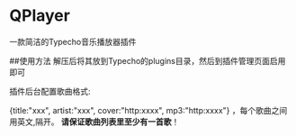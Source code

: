 # QPlayer
一款简洁的Typecho音乐播放器插件

##使用方法
解压后将其放到Typecho的plugins目录，然后到插件管理页面启用即可

 插件后台配置歌曲格式: 

{title:"xxx", artist:"xxx", cover:"http:xxxx", mp3:"http:xxxx"} ，每个歌曲之间用英文,隔开。
**请保证歌曲列表里至少有一首歌**！


